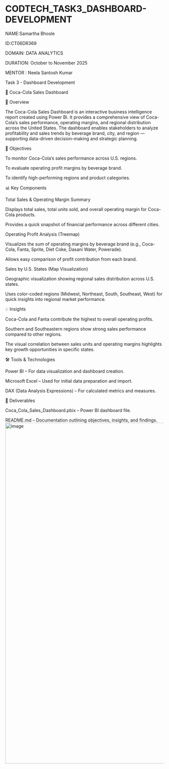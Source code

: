 # CODTECH_TASK3_DASHBOARD-DEVELOPMENT



NAME:Samartha Bhosle




ID:CT06DR369




DOMAIN: DATA ANALYTICS




DURATION: October to November 2025




MENTOR : Neela Santosh Kumar




Task 3 - Dashboard Development




🥤 Coca-Cola Sales Dashboard





📘 Overview



The Coca-Cola Sales Dashboard is an interactive business intelligence report created using Power BI. It provides a comprehensive view of Coca-Cola’s sales performance, operating margins, and regional distribution across the United States. The dashboard enables stakeholders to analyze profitability and sales trends by beverage brand, city, and region — supporting data-driven decision-making and strategic planning.





🎯 Objectives




To monitor Coca-Cola’s sales performance across U.S. regions.


To evaluate operating profit margins by beverage brand.


To identify high-performing regions and product categories.




📊 Key Components




Total Sales & Operating Margin Summary


Displays total sales, total units sold, and overall operating margin for Coca-Cola products.


Provides a quick snapshot of financial performance across different cities.




Operating Profit Analysis (Treemap)


Visualizes the sum of operating margins by beverage brand (e.g., Coca-Cola, Fanta, Sprite, Diet Coke, Dasani Water, Powerade).


Allows easy comparison of profit contribution from each brand.




Sales by U.S. States (Map Visualization)


Geographic visualization showing regional sales distribution across U.S. states.


Uses color-coded regions (Midwest, Northeast, South, Southeast, West) for quick insights into regional market performance.





💡 Insights



Coca-Cola and Fanta contribute the highest to overall operating profits.


Southern and Southeastern regions show strong sales performance compared to other regions.


The visual correlation between sales units and operating margins highlights key growth opportunities in specific states.




🛠️ Tools & Technologies




Power BI – For data visualization and dashboard creation.


Microsoft Excel – Used for initial data preparation and import.


DAX (Data Analysis Expressions) – For calculated metrics and measures.




📁 Deliverables




Coca_Cola_Sales_Dashboard.pbix – Power BI dashboard file.


README.md – Documentation outlining objectives, insights, and findings.
<img width="1920" height="1080" alt="image" src="https://github.com/user-attachments/assets/3a07e05c-157c-410a-a2d4-a05b56c2161f" />
